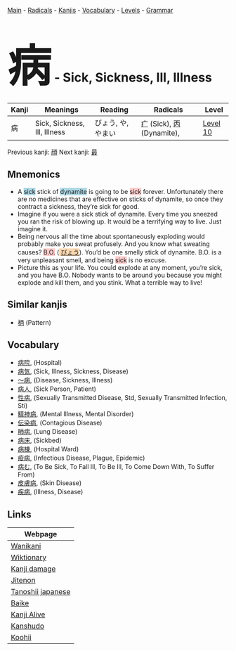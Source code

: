 <style> bigfont {font-size: 100px}</style>
[Main](../index.md) -
[Radicals](../radicals.md) -
[Kanjis](../kanjis.md) -
[Vocabulary](../vocabulary.md) -
[Levels](../levels.md) -
[Grammar](../grammar.md)
# <bigfont> 病</bigfont> - Sick, Sickness, Ill, Illness 

| Kanji | Meanings | Reading | Radicals | Level |
| --- | --- | --- | --- | --- |
| 病 | Sick, Sickness, Ill, Illness | びょう, や, やまい | [疒](../radicals/疒.md) (Sick), [丙](../radicals/丙.md) (Dynamite),  | [Level 10](../levels/wk_level10.md) |

Previous kanji: [顔](顔.md) Next kanji: [最](最.md) 

## Mnemonics
 * A <span style="background-color:#ADD8E6"> sick</span> stick of <span style="background-color:#ADD8E6"> dynamite</span> is going to be <span style="background-color:#ffcccb"> sick</span> forever. Unfortunately there are no medicines that are effective on sticks of dynamite, so once they contract a sickness, they’re sick for good.
* Imagine if you were a sick stick of dynamite. Every time you sneezed you ran the risk of blowing up. It would be a terrifying way to live. Just imagine it.
* Being nervous all the time about spontaneously exploding would probably make you sweat profusely. And you know what sweating causes? <span style="background-color:#ffcccb"> B.O.</span> (<span style="background-color:#fed8b1"> [びょう](https://jisho.org/search/びょう)</span>). You’d be one smelly stick of dynamite. B.O. is a very unpleasant smell, and being <span style="background-color:#ffcccb"> sick</span> is no excuse.
* Picture this as your life. You could explode at any moment, you’re sick, and you have B.O. Nobody wants to be around you because you might explode and kill them, and you stink. What a terrible way to live!


## Similar kanjis
 * [柄](柄.md) (Pattern)


## Vocabulary
 * [病院](../vocabulary/病.md), (Hospital)
* [病気](../vocabulary/病.md), (Sick, Illness, Sickness, Disease)
* [〜病](../vocabulary/病.md), (Disease, Sickness, Illness)
* [病人](../vocabulary/病.md), (Sick Person, Patient)
* [性病](../vocabulary/病.md), (Sexually Transmitted Disease, Std, Sexually Transmitted Infection, Sti)
* [精神病](../vocabulary/病.md), (Mental Illness, Mental Disorder)
* [伝染病](../vocabulary/病.md), (Contagious Disease)
* [肺病](../vocabulary/病.md), (Lung Disease)
* [病床](../vocabulary/病.md), (Sickbed)
* [病棟](../vocabulary/病.md), (Hospital Ward)
* [疫病](../vocabulary/病.md), (Infectious Disease, Plague, Epidemic)
* [病む](../vocabulary/病.md), (To Be Sick, To Fall Ill, To Be Ill, To Come Down With, To Suffer From)
* [皮膚病](../vocabulary/病.md), (Skin Disease)
* [疾病](../vocabulary/病.md), (Illness, Disease)



## Links 

| Webpage |
| --- |
| [Wanikani          ](https://www.wanikani.com/kanji/病) |
| [Wiktionary        ](https://en.wiktionary.org/wiki/病) |
| [Kanji damage      ](http://www.kanjidamage.com/kanji/search?utf8=✓&q=病) |
| [Jitenon           ](https://jitenon.com/kanji/病) |
| [Tanoshii japanese ](https://www.tanoshiijapanese.com/dictionary/kanji.cfm?k=病) |
| [Baike             ](https://baike.baidu.com/item/病) |
| [Kanji Alive       ](https://app.kanjialive.com/病) |
| [Kanshudo          ](https://www.kanshudo.com/searchmn?q=病) |
| [Koohii            ](https://kanji.koohii.com/study/kanji/病) |
